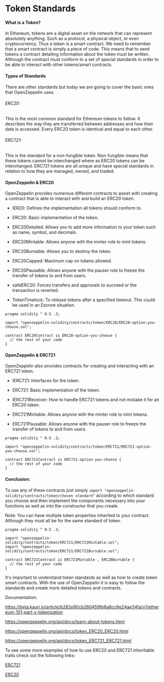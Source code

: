 # Token Standards

#### What is a Token?

In Ethereum, tokens are a digital asset on the network that can represent absolutely anything. Such as a protocol, a physical object, or even cryptocurrency. Thus a token is a smart contract. We need to remember that a smart contract is simply a piece of code. This means that to send tokens a contract detailing information about the token must be written. Although the contract must conform to a set of special standards in order to be able to interact with other tokens/smart contracts.

#### Types of Standards

There are other standards but today we are going to cover the basic ones that OpenZeppelin uses.

###### ERC20:

This is the most common standard for Ethereum tokens to follow. It describes the way they are transferred between addresses and how their data is accessed. Every ERC20 token is identical and equal to each other.

###### ERC721:

This is the standard for a non-fungible token. Non-fungible means that these tokens cannot be interchanged where as ERC20 tokens can be interchanged. ERC721 tokens are all unique and have special standards in relation to how they are managed, owned, and traded.

#### OpenZeppelin & ERC20

OpenZeppelin provides numerous different contracts to assist with creating a contract that is able to interact with and build an ERC20 token.

-   IER20: Defines the implementation all tokens should conform to.

-   ERC20: Basic implementation of the token.

-   ERC20Detailed: Allows you to add more information to your token such as name, symbol, and decimals.

-   ERC20Mintable: Allows anyone with the minter role to mint tokens.

-   ERC20Burnable: Allows you to destroy the token.

-   ERC20Capped: Maximum cap on tokens allowed.

-   ERC20Pausable: Allows anyone with the pauser role to freeze the transfer of tokens to and from users.

-   safeERC20: Forces transfers and approvals to succeed or the transaction is reverted.

-   TokenTimelock: To release tokens after a specified timeout. This could be used in an Escrow situation.

```solidity
pragma solidity ^ 0.5 .2;

import "openzeppelin-solidity/contracts/token/ERC20/ERC20-option-you-choose.sol";

contract ERC20Contract is ERC20-option-you-choose {
  // the rest of your code
}
```

#### OpenZeppelin & ERC721

OpenZeppelin also provides contracts for creating and interacting with an ERC721 token.

-   IERC721: Interfaces for the token.

-   ERC721: Basic implementation of the token.

-   IERC721Receiver: How to handle ERC721 tokens and not mistake it for an ERC20 token.

-   ERC721Mintable: Allows anyone with the minter role to mint tokens.

-   ERC721Pausable: Allows anyone with the pauser role to freeze the transfer of tokens to and from users.

```solidity
pragma solidity ^ 0.5 .2;

import "openzeppelin-solidity/contracts/token/ERC721/ERC721-option-you-choose.sol";

contract ERC721Contract is ERC721-option-you-choose {
  // the rest of your code
}
```

#### Conclusion:

  To use any of these contracts just simply `import "openzeppelin-solidity/contracts/token/chosen standard"` according to which standard you choose and then implement the components necessary into your functions as well as into the constructor that you create.

  Note: You can have multiple token properties inherited to your contract. Although they must all be for the same standard of token.

```solidity
pragma solidity ^ 0.5 .2;

import "openzeppelin-solidity/contracts/token/ERC721/ERC721Mintable.sol";
import "openzeppelin-solidity/contracts/token/ERC721/ERC721Burnable.sol";

contract ERC721Contract is ERC721Mintable , ERC20Burnable {
  // the rest of your code
}
```

  It's important to understand token standards as well as how to create token smart contracts. With the use of OpenZeppelin it is easy to follow the standards and create more detailed tokens and contracts.

  Documentation:

  <https://beta.kauri.io/article/b282e90cb260459fb8a8cc6e24ae34fa/v1/ethereum-101-part-v-tokenization>

  <https://openzeppelin.org/api/docs/learn-about-tokens.html>

  <https://openzeppelin.org/api/docs/token_ERC20_ERC20.html>

  <https://openzeppelin.org/api/docs/token_ERC721_ERC721.html>

  To see some more examples of how to use ERC20 and ERC721 inheritable traits check out the following links:

  [ERC721](https://github.com/search?q=import+%22openzeppelin-solidity%2Fcontracts%2Ftoken%2FERC721%22&type=Code)

  [ERC20](https://github.com/search?utf8=%E2%9C%93&q=import+%22openzeppelin-solidity%2Fcontracts%2Ftoken%2FERC20%22&type=Code)
